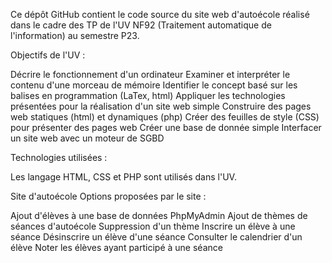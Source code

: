 Ce dépôt GitHub contient le code source du site web d'autoécole réalisé dans le cadre des TP de l'UV NF92 (Traitement automatique de l'information) au semestre P23.

Objectifs de l'UV :

Décrire le fonctionnement d'un ordinateur
Examiner et interpréter le contenu d'une morceau de mémoire
Identifier le concept basé sur les balises en programmation (LaTex, html)
Appliquer les technologies présentées pour la réalisation d'un site web simple
Construire des pages web statiques (html) et dynamiques (php)
Créer des feuilles de style (CSS) pour présenter des pages web
Créer une base de donnée simple
Interfacer un site web avec un moteur de SGBD

Technologies utilisées :

Les langage HTML, CSS et PHP sont utilisés dans l'UV.

Site d'autoécole
Options proposées par le site :

Ajout d'élèves à une base de données PhpMyAdmin
Ajout de thèmes de séances d'autoécole
Suppression d'un thème
Inscrire un élève à une séance
Désinscrire un élève d'une séance
Consulter le calendrier d'un élève
Noter les élèves ayant participé à une séance
